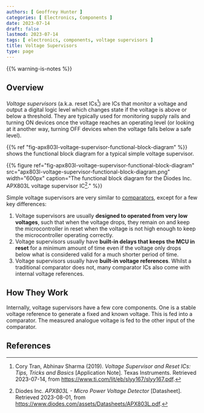 ```yaml
---
authors: [ Geoffrey Hunter ]
categories: [ Electronics, Components ]
date: 2023-07-14
draft: false
lastmod: 2023-07-14
tags: [ electronics, components, voltage supervisors ]
title: Voltage Supervisors
type: page
---
```


{{% warning-is-notes %}}

## Overview

_Voltage supervisors_ (a.k.a. reset ICs[^ti-voltage-supervisors-and-reset-ics]) are ICs that monitor a voltage and output a digital logic level which changes state if the voltage is above or below a threshold. They are typically used for monitoring supply rails and turning ON devices once the voltage reaches an operating level (or looking at it another way, turning OFF devices when the voltage falls below a safe level).

{{% ref "fig-apx803l-voltage-supervisor-functional-block-diagram" %}} shows the functional block diagram for a typical simple voltage supervisor.

{{% figure ref="fig-apx803l-voltage-supervisor-functional-block-diagram" src="apx803l-voltage-supervisor-functional-block-diagram.png" width="600px" caption="The functional block diagram for the Diodes Inc. APX803L voltage supervisor IC[^diodes-inc-apx803l-voltage-supervisor-ds]." %}}

Simple voltage supervisors are very similar to [comparators](/electronics/components/comparators/), except for a few key differences:

1. Voltage supervisors are usually **designed to operated from very low voltages**, such that when the voltage drops, they remain on and keep the microcontroller in reset when the voltage is not high enough to keep the microcontroller operating correctly.
1. Voltage supervisors usually have **built-in delays that keeps the MCU in reset** for a minimum amount of time even if the voltage only drops below what is considered valid for a much shorter period of time.
1. Voltage supervisors usually have **built-in voltage references**. Whilst a traditional comparator does not, many comparator ICs also come with internal voltage references.

## How They Work

Internally, voltage supervisors have a few core components. One is a stable voltage reference to generate a fixed and known voltage. This is fed into a comparator. The measured analogue voltage is fed to the other input of the comparator.

## References

[^ti-voltage-supervisors-and-reset-ics]: Cory Tran, Abhinav Sharma (2019). _Voltage Supervisor and Reset ICs: Tips, Tricks and Basics_ [Application Note]. Texas Instruments. Retrieved 2023-07-14, from https://www.ti.com/lit/eb/slyy167/slyy167.pdf.
[^diodes-inc-apx803l-voltage-supervisor-ds]: Diodes Inc. _APX803L - Micro Power Voltage Detector_ [Datasheet]. Retrieved 2023-08-01, from https://www.diodes.com/assets/Datasheets/APX803L.pdf.
